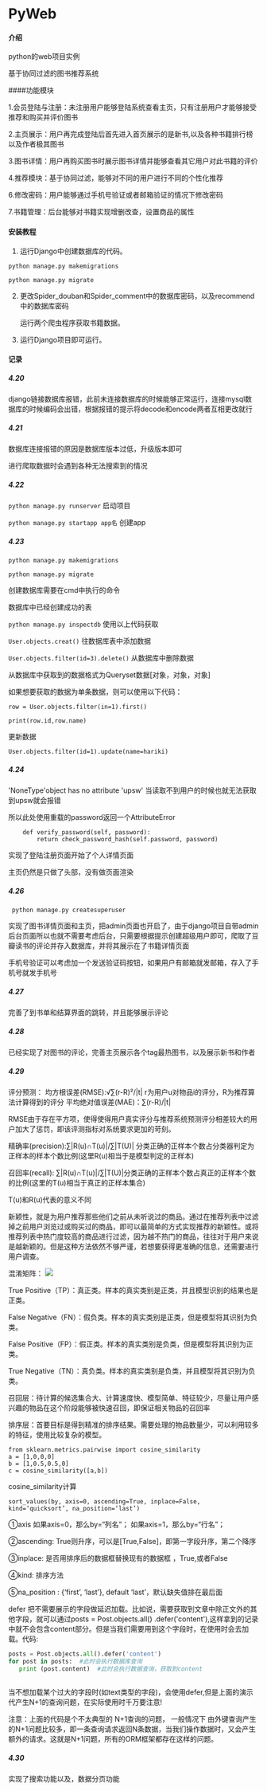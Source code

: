 # PyWeb

#### 介绍

python的web项目实例

基于协同过滤的图书推荐系统

####功能模块

1.会员登陆与注册：未注册用户能够登陆系统查看主页，只有注册用户才能够接受推荐和购买并评价图书

2.主页展示：用户再完成登陆后首先进入首页展示的是新书,以及各种书籍排行榜以及作者极其图书

3.图书详情：用户再购买图书时展示图书详情并能够查看其它用户对此书籍的评价

4.推荐模块：基于协同过滤，能够对不同的用户进行不同的个性化推荐

6.修改密码：用户能够通过手机号验证或者邮箱验证的情况下修改密码

7.书籍管理：后台能够对书籍实现增删改查，设置商品的属性


#### 安装教程

1. 运行Django中创建数据库的代码。

```
python manage.py makemigrations

python manage.py migrate    
```        

2. 更改Spider_douban和Spider_comment中的数据库密码，以及recommend中的数据库密码
   
   运行两个爬虫程序获取书籍数据。


3. 运行Django项目即可运行。



#### 记录

##### 4.20

django链接数据库报错，此前未连接数据库的时候能够正常运行，连接mysql数据库的时候编码会出错，根据报错的提示将decode和encode两者互相更改就行

##### 4.21

数据库连接报错的原因是数据库版本过低，升级版本即可

进行爬取数据时会遇到各种无法搜索到的情况

##### 4.22

```python manage.py runserver``` 启动项目

```python manage.py startapp app名``` 创建app

##### 4.23



```
python manage.py makemigrations

python manage.py migrate    
```           

创建数据库需要在cmd中执行的命令

数据库中已经创建成功的表

```python manage.py inspectdb```
使用以上代码获取

```User.objects.creat()```  往数据库表中添加数据

```User.objects.filter(id=3).delete()```   从数据库中删除数据

从数据库中获取到的数据格式为Queryset数据[对象，对象，对象]

如果想要获取的数据为单条数据，则可以使用以下代码：

```
row = User.objects.filter(in=1).first()

print(row.id,row.name)
```

更新数据

```
User.objects.filter(id=1).update(name=hariki)
```

##### 4.24

'NoneType'object has no attribute 'upsw' 当读取不到用户的时候也就无法获取到upsw就会报错

所以此处使用重载的password返回一个AttributeError
```
    def verify_password(self, password):
        return check_password_hash(self.password, password) 
```

实现了登陆注册页面开始了个人详情页面

主页仍然是只做了头部，没有做页面渲染



##### 4.26

 ``` python manage.py createsuperuser```

实现了图书详情页面和主页，把admin页面也开启了，由于django项目自带admin后台页面所以也就不需要考虑后台，只需要根据提示创建超级用户即可，爬取了豆瓣读书的评论并存入数据库，并将其展示在了书籍详情页面

手机号验证可以考虑加一个发送验证码按钮，如果用户有邮箱就发邮箱，存入了手机号就发手机号


##### 4.27

完善了到书单和结算界面的跳转，并且能够展示评论

##### 4.28

已经实现了对图书的评论，完善主页展示各个tag最热图书，以及展示新书和作者

##### 4.29

评分预测： 均方根误差(RMSE):√∑(r-R)²/|t|    r为用户u对物品i的评分，R为推荐算法计算得到的评分
         平均绝对值误差(MAE)：∑(r-R)/|t|    

RMSE由于存在平方项，使得使得用户真实评分与推荐系统预测评分相差较大的用户加大了惩罚，即该评测指标对系统要求更加的苛刻。

精确率(precision):∑|R(u)∩T(u)|/∑|T(U)| 分类正确的正样本个数占分类器判定为正样本的样本个数比例(这里R(u)相当于是模型判定的正样本)

召回率(recall): ∑|R(u)∩T(u)|/∑|T(U)|分类正确的正样本个数占真正的正样本个数的比例(这里的T(u)相当于真正的正样本集合)

T(u)和R(u)代表的意义不同

新颖性，就是为用户推荐那些他们之前从未听说过的商品。通过在推荐列表中过滤掉之前用户浏览过或购买过的商品，即可以最简单的方式实现推荐的新颖性。或将推荐列表中热门度较高的商品进行过滤，因为越不热门的商品，往往对于用户来说是越新颖的。但是这种方法依然不够严谨，若想要获得更准确的信息，还需要进行用户调查。

混淆矩阵：
![](3.png)

 True Positive（TP）：真正类。样本的真实类别是正类，并且模型识别的结果也是正类。

 False Negative（FN）：假负类。样本的真实类别是正类，但是模型将其识别为负类。

 False Positive（FP）：假正类。样本的真实类别是负类，但是模型将其识别为正类。

 True Negative（TN）：真负类。样本的真实类别是负类，并且模型将其识别为负类。


召回层：待计算的候选集合大、计算速度快、模型简单、特征较少，尽量让用户感兴趣的物品在这个阶段能够被快速召回，即保证相关物品的召回率

排序层：首要目标是得到精准的排序结果。需要处理的物品数量少，可以利用较多的特征，使用比较复杂的模型。

```pychon
from sklearn.metrics.pairwise import cosine_similarity
a = [1,0,0,0]
b = [1,0.5,0.5,0]
c = cosine_similarity([a,b])
```
cosine_similarity计算



```pychon
sort_values(by, axis=0, ascending=True, inplace=False, kind=‘quicksort’, na_position=‘last’)
```

①axis 如果axis=0，那么by=“列名”； 如果axis=1，那么by=“行名”；

②ascending: True则升序，可以是[True,False]，即第一字段升序，第二个降序

③inplace: 是否用排序后的数据框替换现有的数据框 ，True,或者False

④kind: 排序方法

⑤na_position : {‘first’, ‘last’}, default ‘last’，默认缺失值排在最后面


defer
把不需要展示的字段做延迟加载。比如说，需要获取到文章中除正文外的其他字段，就可以通过posts = Post.objects.all() .defer('content'),这样拿到的记录中就不会包含content部分。但是当我们需要用到这个字段时，在使用时会去加载。代码:

```python
posts = Post.objects.all().defer('content')
for post in posts:  #此时会执行数据库查询
   print (post.content)  #此时会执行数据查询，获取到content
   
```

当不想加载某个过大的字段时(如text类型的字段)，会使用defer,但是上面的演示代产生N+1的查询问题，在实际使用时千万要注意!

注意：上面的代码是个不太典型的 N+1查询的问题， 一般情况下 由外键查询产生的N+1问题比较多，即一条查询请求返回N条数据，当我们操作数据时，又会产生额外的请求。这就是N+1问题，所有的ORM框架都存在这样的问题。


##### 4.30

实现了搜索功能以及，数据分页功能